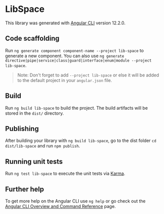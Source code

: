 # LibSpace

This library was generated with [Angular CLI](https://github.com/angular/angular-cli) version 12.2.0.

## Code scaffolding

Run `ng generate component component-name --project lib-space` to generate a new component. You can also use `ng generate directive|pipe|service|class|guard|interface|enum|module --project lib-space`.
> Note: Don't forget to add `--project lib-space` or else it will be added to the default project in your `angular.json` file. 

## Build

Run `ng build lib-space` to build the project. The build artifacts will be stored in the `dist/` directory.

## Publishing

After building your library with `ng build lib-space`, go to the dist folder `cd dist/lib-space` and run `npm publish`.

## Running unit tests

Run `ng test lib-space` to execute the unit tests via [Karma](https://karma-runner.github.io).

## Further help

To get more help on the Angular CLI use `ng help` or go check out the [Angular CLI Overview and Command Reference](https://angular.io/cli) page.
